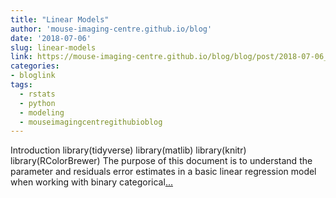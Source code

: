 ```yaml
---
title: "Linear Models"
author: 'mouse-imaging-centre.github.io/blog'
date: '2018-07-06'
slug: linear-models
link: https://mouse-imaging-centre.github.io/blog/blog/post/2018-07-06_linearmodelserrors/
categories:
- bloglink
tags:
  - rstats
  - python
  - modeling
  - mouseimagingcentregithubioblog
---
```


Introduction library(tidyverse) library(matlib) library(knitr) library(RColorBrewer) The purpose of this document is to understand the parameter and residuals error estimates in a basic linear regression model when working with binary categorical[... <i class="fas fa-external-link-alt"></i>](https://mouse-imaging-centre.github.io/blog/blog/post/2018-07-06_linearmodelserrors/)

